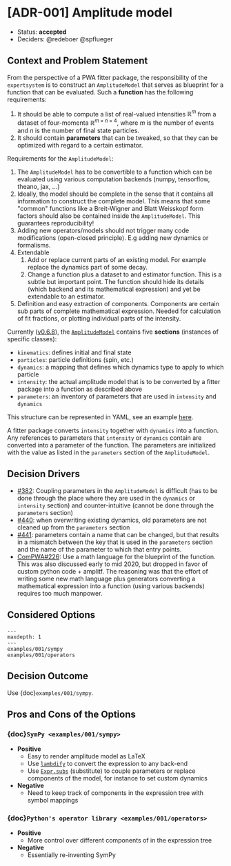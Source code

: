 <!-- markdownlint-disable MD013 -->
<!-- cspell:ignore lambdify -->

# [ADR-001] Amplitude model

- Status: **accepted**
- Deciders: @redeboer @spflueger

## Context and Problem Statement

From the perspective of a PWA fitter package, the responsibility of the
`expertsystem` is to construct an `AmplitudeModel` that serves as blueprint for
a function that can be evaluated. Such a **function** has the following
requirements:

1. It should be able to compute a list of real-valued intensities
   $\mathbb{R}^m$ from a dataset of four-momenta
   $\mathbb{R}^{m\times n\times4}$, where $m$ is the number of events and $n$
   is the number of final state particles.
2. It should contain **parameters** that can be tweaked, so that they can be
   optimized with regard to a certain estimator.

Requirements for the `AmplitudeModel`:

1. The `AmplitudeModel` has to be convertible to a function which can be
   evaluated using various computation backends (numpy, tensorflow, theano,
   jax, ...)
2. Ideally, the model should be complete in the sense that it contains all
   information to construct the complete model. This means that some "common"
   functions like a Breit-Wigner and Blatt Weisskopf form factors should also
   be contained inside the `AmplitudeModel`. This guarantees reproducibility!
3. Adding new operators/models should not trigger many code modifications
   (open-closed principle). E.g adding new dynamics or formalisms.
4. Extendable
   1. Add or replace current parts of an existing model. For example replace
      the dynamics part of some decay.
   2. Change a function plus a dataset to and estimator function. This is a
      subtle but important point. The function should hide its details (which
      backend and its mathematical expression) and yet be extendable to an
      estimator.
5. Definition and easy extraction of components. Components are certain sub
   parts of complete mathematical expression. Needed for calculation of fit
   fractions, or plotting individual parts of the intensity.

Currently
([v0.6.8](https://pwa.readthedocs.io/projects/expertsystem/en/0.6.8)), the
[`AmplitudeModel`](https://pwa.readthedocs.io/projects/expertsystem/en/0.6.8/api/expertsystem.amplitude.model.html#expertsystem.amplitude.model.AmplitudeModel)
contains five **sections** (instances of specific classes):

- `kinematics`: defines initial and final state
- `particles`: particle definitions (spin, etc.)
- `dynamics`: a mapping that defines which dynamics type to apply to which
  particle
- `intensity`: the actual amplitude model that is to be converted by a fitter
  package into a function as described above
- `parameters`: an inventory of parameters that are used in `intensity` and
  `dynamics`

This structure can be represented in YAML, see an example
[here](https://github.com/ComPWA/expertsystem/blob/f4f1c55/tests/unit/io/expected_recipe.yml).

A fitter package converts `intensity` together with `dynamics` into a function.
Any references to parameters that `intensity` or `dynamics` contain are
converted into a parameter of the function. The parameters are initialized with
the value as listed in the `parameters` section of the `AmplitudeModel`.

## Decision Drivers

- [#382](https://github.com/ComPWA/expertsystem/issues/382): Coupling
  parameters in the `AmplitudeModel` is difficult (has to be done through the
  place where they are used in the `dynamics` or `intensity` section) and
  counter-intuitive (cannot be done through the `parameters` section)
- [#440](https://github.com/ComPWA/expertsystem/issues/440): when overwriting
  existing dynamics, old parameters are not cleaned up from the `parameters`
  section
- [#441](https://github.com/ComPWA/expertsystem/issues/441): parameters contain
  a name that can be changed, but that results in a mismatch between the key
  that is used in the `parameters` section and the name of the parameter to
  which that entry points.
- [ComPWA#226](https://github.com/ComPWA/ComPWA/issues/226): Use a math
  language for the blueprint of the function. This was also discussed early to
  mid 2020, but dropped in favor of custom python code + amplitf. The reasoning
  was that the effort of writing some new math language plus generators
  converting a mathematical expression into a function (using various backends)
  requires too much manpower.

## Considered Options

```{toctree}
---
maxdepth: 1
---
examples/001/sympy
examples/001/operators
```

## Decision Outcome

Use {doc}`examples/001/sympy`.

## Pros and Cons of the Options

### {doc}`SymPy <examples/001/sympy>`

- **Positive**
  - Easy to render amplitude model as LaTeX
  - Use
    [`lambdify`](https://docs.sympy.org/latest/tutorial/basic_operations.html#lambdify)
    to convert the expression to any back-end
  - Use
    [`Expr.subs`](https://docs.sympy.org/latest/modules/core.html#sympy.core.basic.Basic.subs)
    (substitute) to couple parameters or replace components of the model, for
    instance to set custom dynamics
- **Negative**
  - Need to keep track of components in the expression tree with symbol
    mappings

### {doc}`Python's operator library <examples/001/operators>`

- **Positive**
  - More control over different components of in the expression tree
- **Negative**
  - Essentially re-inventing SymPy
